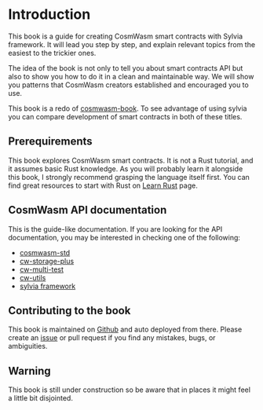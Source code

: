 # Introduction

This book is a guide for creating CosmWasm smart contracts with Sylvia framework.
It will lead you step by step, and explain relevant topics from the easiest to the trickier
ones.

The idea of the book is not only to tell you about smart contracts API but also
to show you how to do it in a clean and maintainable way. We will show you
patterns that CosmWasm creators established and encouraged you to use.

This book is a redo of [cosmwasm-book](https://book.cosmwasm.com/).
To see advantage of using sylvia you can compare development of smart contracts
in both of these titles.

## Prerequirements

This book explores CosmWasm smart contracts. It is not a Rust tutorial, and it
assumes basic Rust knowledge. As you will probably learn it alongside this
book, I strongly recommend grasping the language itself first. You can find
great resources to start with Rust on [Learn
Rust](https://www.rust-lang.org/learn) page.

## CosmWasm API documentation

This is the guide-like documentation. If you are looking for the API
documentation, you may be interested in checking one of the following:

- [cosmwasm-std](https://crates.io/crates/cosmwasm-std)
- [cw-storage-plus](https://crates.io/crates/cw-storage-plus)
- [cw-multi-test](https://crates.io/crates/cw-multi-test)
- [cw-utils](https://crates.io/crates/cw-utils)
- [sylvia framework](https://crates.io/crates/sylvia)

## Contributing to the book

This book is maintained on [Github](https://github.com/CosmWasm/sylvia-book) and auto
deployed from there. Please create an
[issue](https://github.com/CosmWasm/sylvia-book/issues) or pull request if you find
any mistakes, bugs, or ambiguities.

## Warning
This book is still under construction so be aware that in places it might feel a little bit disjointed.

